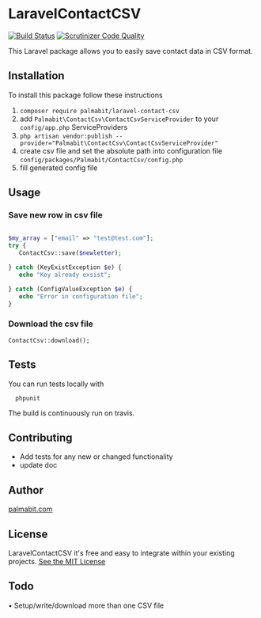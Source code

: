 # LaravelContactCSV
[![Build Status](https://travis-ci.org/Palmabit-IT/laravel-contact-csv.svg?branch=master)](https://travis-ci.org/Palmabit-IT/laravel-contact-csv) [![Scrutinizer Code Quality](https://scrutinizer-ci.com/g/Palmabit-IT/ContactCsv/badges/quality-score.png?b=master)](https://scrutinizer-ci.com/g/Palmabit-IT/ContactCsv/?branch=master)

 This Laravel package allows you to easily save contact data in CSV format.

## Installation
To install this package follow these instructions

1. `composer require palmabit/laravel-contact-csv`
2. add `Palmabit\ContactCsv\ContactCsvServiceProvider` to your `config/app.php` ServiceProviders
3. `php artisan vendor:publish --provider="Palmabit\ContactCsv\ContactCsvServiceProvider"`
4. create csv file and set the absolute path into configuration file `config/packages/Palmabit/ContactCsv/config.php`
5. fill generated config file

## Usage

### Save new row in csv file

```php

$my_array = ["email" => "test@test.com"];
try {
   ContactCsv::save($newletter);

} catch (KeyExistException $e) {
   echo "Key already exsist";

} catch (ConfigValueException $e) {
   echo "Error in configuration file";
}
```

### Download the csv file

```
ContactCsv::download();
```

## Tests
You can run tests locally with

```
  phpunit
```

The build is continuously run on travis.

## Contributing
- Add tests for any new or changed functionality
- update doc

## Author
[palmabit.com](http://palmabit.com)

## License
LaravelContactCSV it's free and easy to integrate within your existing projects. [See the MIT License](http://opensource.org/licenses/MIT)

## Todo
• Setup/write/download more than one CSV file
